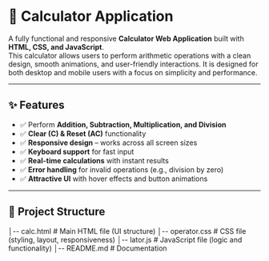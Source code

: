 
# 🧮 Calculator Application  

A fully functional and responsive **Calculator Web Application** built with **HTML, CSS, and JavaScript**.  
This calculator allows users to perform arithmetic operations with a clean design, smooth animations, and user-friendly interactions. It is designed for both desktop and mobile users with a focus on simplicity and performance.  

---

## ✨ Features  

- ✅ Perform **Addition, Subtraction, Multiplication, and Division**  
- ✅ **Clear (C) & Reset (AC)** functionality  
- ✅ **Responsive design** – works across all screen sizes  
- ✅ **Keyboard support** for fast input  
- ✅ **Real-time calculations** with instant results  
- ✅ **Error handling** for invalid operations (e.g., division by zero)  
- ✅ **Attractive UI** with hover effects and button animations  

---

## 📂 Project Structure  
│-- calc.html # Main HTML file (UI structure)
│-- operator.css # CSS file (styling, layout, responsiveness)
│-- lator.js # JavaScript file (logic and functionality)
│-- README.md # Documentation

